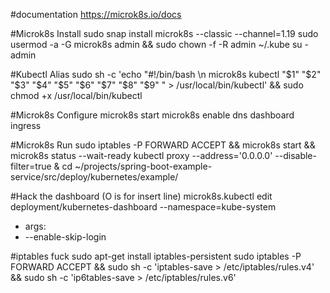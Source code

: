 #documentation
https://microk8s.io/docs

#Microk8s Install
sudo snap install microk8s --classic --channel=1.19
sudo usermod -a -G microk8s admin && sudo chown -f -R admin ~/.kube
su - admin

#Kubectl Alias
sudo sh -c 'echo "#!/bin/bash \n microk8s kubectl "\$1" "\$2" "\$3" "\$4" "\$5" "\$6" "\$7" "\$8" "\$9" " > /usr/local/bin/kubectl' && sudo chmod +x /usr/local/bin/kubectl

#Microk8s Configure
microk8s start
microk8s enable dns dashboard ingress

#Microk8s Run
sudo iptables -P FORWARD ACCEPT && microk8s start && microk8s status --wait-ready 
kubectl proxy --address='0.0.0.0' --disable-filter=true &
cd ~/projects/spring-boot-example-service/src/deploy/kubernetes/example/
    


     





#Hack the dashboard (O is for insert line)
microk8s.kubectl edit deployment/kubernetes-dashboard --namespace=kube-system
- args:
- --enable-skip-login

#iptables fuck
sudo apt-get install iptables-persistent
sudo iptables -P FORWARD ACCEPT && sudo sh -c 'iptables-save > /etc/iptables/rules.v4' && sudo sh -c 'ip6tables-save > /etc/iptables/rules.v6'
